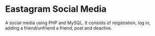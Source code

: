 # Eastagram Social Media
A social media using PHP and MySQL. It consists of reigstration, log in, adding a friend/unfriend a friend, post and deactive.
